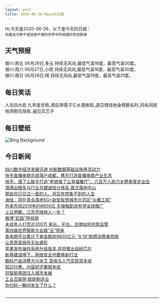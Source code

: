 ```yaml
---
layout: post
title: 2020-06-26-Mayx的日报
---
```


Hi,今天是2020-06-26，以下是今天的日报：<br><small>
向着这污秽不堪丑陋不堪的世界中所相遇的奇迹致谢</small><!--more-->
## 天气预报
银川:周五 06月26日,多云 持续无风向,最低气温16度，最高气温30度。<br>银川:周六 06月27日,小雨 持续无风向,最低气温16度，最高气温30度。<br>银川:周日 06月28日,晴 持续无风向,最低气温19度，最高气温31度。
## 每日笑话
人生四大悲 久旱逢甘雨_雨后带雹子它乡遇故知_遇见借钱地金榜题名时_同名同姓地洞房花烛夜_碰见实芯子
## 每日壁纸
![Bing Background](https://cn.bing.com/th?id=OHR.GorchFock_EN-US6157323134_1920x1080.jpg&rf=LaDigue_1920x1080.jpg&pid=hp "German navy tall ship Gorch Fock in waters off Reykjavík, Iceland (© DEEPOL by plainpicture/Henn Photography)")
## 今日新闻

[四川数字经济发展迅速 创新数据基础设施再添动力](http://it.people.com.cn/n1/2020/0624/c1009-31758883.html)   
[快手直播电商总部落户成都，携手打造直播电商产业生态](http://it.people.com.cn/n1/2020/0624/c1009-31758845.html)   
[快手、饿了么联手打造“老铁饿了么幸福餐厅”，六百万人助力乡野美食走出去](http://it.people.com.cn/n1/2020/0624/c1009-31758846.html)   
[滴滴出租车与行业共建诚信分体系 首次落地中山](http://it.people.com.cn/n1/2020/0624/c1009-31758750.html)   
[那些你只见过一面的人，背后有想象不到的人生](http://it.people.com.cn/n1/2020/0624/c1009-31758786.html)   
[海信：将在青岛落地5G+新型智慧城市示范区“头雁工程”](http://it.people.com.cn/n1/2020/0624/c1009-31758617.html)   
[外卖市场2019年约6600亿 无接触配送有望全球推广](http://it.people.com.cn/n1/2020/0624/c1009-31758624.html)   
[上云用数，江苏凭啥快人一步？](http://it.people.com.cn/n1/2020/0624/c1009-31758272.html)   
[微博“赶路”短视频](http://it.people.com.cn/n1/2020/0624/c1009-31758236.html)   
[未成年人打赏近200万 家长、平台、法律如何共筑监管](http://it.people.com.cn/n1/2020/0624/c1009-31758157.html)   
[第四届世界智能大会踏“云”而来](http://it.people.com.cn/n1/2020/0623/c1009-31756667.html)   
[各电商平台累计下单金额逾9600亿元 “6·18”助燃消费者热情](http://it.people.com.cn/n1/2020/0624/c1009-31758023.html)   
[让恶意营销号无处遁形](http://it.people.com.cn/n1/2020/0624/c1009-31758024.html)   
[苹果发布操作系统升级版本 并将推出自研芯片](http://it.people.com.cn/n1/2020/0624/c1009-31757864.html)   
[新基建语境下，网络安全也要换新打法](http://it.people.com.cn/n1/2020/0624/c1009-31757862.html)   
[数码产品消费方兴未艾 营收与人气实现双丰收](http://it.people.com.cn/n1/2020/0624/c1009-31758013.html)   
[知识付费，内容好还要服务优](http://it.people.com.cn/n1/2020/0624/c1009-31758014.html)   
[将智能基因注入城市发展](http://it.people.com.cn/n1/2020/0624/c1009-31758018.html)   
[工业互联网 赋能制造业](http://it.people.com.cn/n1/2020/0624/c1009-31758003.html)   
[你扫码一瞬间发生了什么？](http://it.people.com.cn/n1/2020/0624/c1009-31757976.html)   
<br />

***

<small></small>
